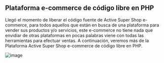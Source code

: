 ## Plataforma e-commerce de código libre en PHP
Llegó el momento de liberar el código fuente de Active Super Shop e-commerce, para todos aquellos que están en busca de una plataforma para vender sus productos y/o servicios, 
este e-commerce no tiene nada que envidiar de otras plataformas en pocas palabras viene con todas las herramientas para efectuar ventas. A continuación, veremos más de la Plataforma 
Active Super Shop e-commerce de código libre en PHP.

![image](https://github.com/user-attachments/assets/01221ba4-1d2e-41af-9049-427c6e86e93d)


